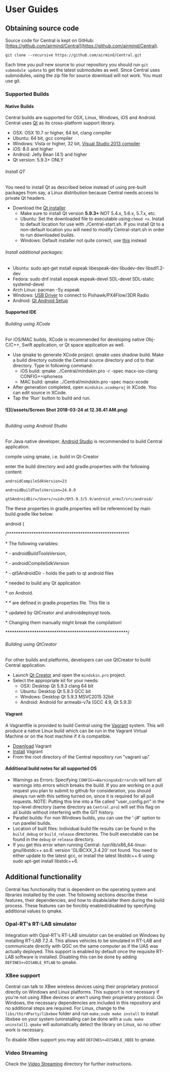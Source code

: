 # User Guides

## Obtaining source code

Source code for Central is kept on GitHub: [https://github.com/airmind/Central](https://github.com/airmind/Central).

```
git clone --recursive https://github.com/airmind/Central.git
```

Each time you pull new source to your repository you should run `git submodule update` to get the latest submodules as well. Since Central uses submodules, using the zip file for source download will not work. You must use git.

### Supported Builds

#### Native Builds

Central builds are supported for OSX, Linux, Windows, iOS and Android. Central uses [Qt](http://www.qt.io) as its cross-platform support library.

* OSX: OSX 10.7 or higher, 64 bit, clang compiler
* Ubuntu: 64 bit, gcc compiler
* Windows: Vista or higher, 32 bit, [Visual Studio 2013 compiler](http://www.visualstudio.com/downloads/download-visual-studio-vs#d-express-windows-desktop)
* iOS: 8.0 and higher
* Android: Jelly Bean \(4.1\) and higher
* Qt version: 5.9.3+ ONLY

###### Install QT

You need to install Qt as described below instead of using pre-built packages from say, a Linux distribution because Central needs access to private Qt headers.

* Download the [Qt installer](http://www.qt.io/download-open-source)
  * Make sure to install Qt version **5.9.3+** NOT 5.4.x, 5.6.x, 5.7.x, etc.  
  * Ubuntu: Set the downloaded file to executable using:`chmod +x`. Install to default location for use with ./Central-start.sh. If you install Qt to a non-default location you will need to modify Central-start.sh in order to run downloaded builds.
  * Windows: Default installer not quite correct, use [this](http://download.qt.io/official_releases/qt/5.5/5.5.1/qt-opensource-windows-x86-msvc2013-5.5.1.exe) instead

###### Install additional packages:

* Ubuntu: sudo apt-get install espeak libespeak-dev libudev-dev libsdl1.2-dev
* Fedora: sudo dnf install espeak espeak-devel SDL-devel SDL-static systemd-devel
* Arch Linux: pacman -Sy espeak
* Windows: [USB Driver](http://www.pixhawk.org/firmware/downloads) to connect to Pixhawk/PX4Flow/3DR Radio
* Android: [Qt Android Setup](http://doc.qt.io/qt-5/androidgs.html)

#### Supported IDE

###### Building using XCode

For iOS/MAC builds, XCode is recommended for developing native Obj-C/C++, Swift application, or Qt space application as well.

* Use qmake to generate XCode project. qmake uses shadow build. Make a build directory outside the Central source directory and cd to that directory. Type in following command:
  * iOS build: qmake ../Central/mindskin.pro -r -spec macx-ios-clang CONFIG+=iphoneos
  * MAC build: qmake ../Central/mindskin.pro -spec macx-xcode
* After generation completed, open `mindskin.xcodeproj` in XCode. You can edit source in XCode.
* Tap the 'Run' button to build and run.

#### ![](/assets/Screen Shot 2018-03-24 at 12.38.41 AM.png)

###### 

###### Building using Android Studio

For Java native developer, [Android Studio](https://developer.android.com/studio/index.html) is recommended to build Central application.

compile using qmake, i.e. build in Qt-Creator 

enter the build directory and add gradle.properties with the following content: 

`androidCompileSdkVersion=23 `

`androidBuildToolsVersion=24.0.0 `

`qt5AndroidDir=/Users/<uid>/Qt5.9.3/5.9/android_armv7/src/android/`

The these properties in gradle.properties will be referennced by main build.gradle like below: 

android { 

/\*\*\*\*\*\*\*\*\*\*\*\*\*\*\*\*\*\*\*\*\*\*\*\*\*\*\*\*\*\*\*\*\*\*\*\*\*\*\*\*\*\*\*\*\*\*\*\*\*\*\*\*\*\*\* 

\* The following variables:

 \* - androidBuildToolsVersion, 

\* - androidCompileSdkVersion 

\* - qt5AndroidDir - holds the path to qt android files 

\* needed to build any Qt application 

\* on Android. 

\* \* are defined in gradle.properties file. This file is

 \* updated by QtCreator and androiddeployqt tools. 

\* Changing them manually might break the compilation! 

\*\*\*\*\*\*\*\*\*\*\*\*\*\*\*\*\*\*\*\*\*\*\*\*\*\*\*\*\*\*\*\*\*\*\*\*\*\*\*\*\*\*\*\*\*\*\*\*\*\*\*\*\*\*\*/





###### Building using QtCreator

For other builds and platforms, developers can use QtCreator to build Central application.

* Launch [Qt Creator](http://doc.qt.io/qtcreator/index.html) and open the `mindskin.pro` project.
* Select the appropriate kit for your needs:
  * OSX: Desktop Qt 5.9.3 clang 64 bit
  * Ubuntu: Desktop Qt 5.9.3 GCC bit
  * Windows: Desktop Qt 5.9.3 MSVC2015 32bit
  * Android: Android for armeabi-v7a \(GCC 4.9, Qt 5.9.3\)



#### Vagrant

A Vagrantfile is provided to build Central using the [Vagrant](https://www.vagrantup.com/) system. This will produce a native Linux build which can be run in the Vagrant Virtual Machine or on the host machine if it is compatible.

* [Download](https://www.vagrantup.com/downloads.html) Vagrant
* [Install](https://www.vagrantup.com/docs/getting-started/) Vagrant
* From the root directory of the Central repository run "vagrant up"

#### Additional build notes for all supported OS

* Warnings as Errors: Specifying `CONFIG+=WarningsAsErrorsOn` will turn all warnings into errors which breaks the build. If you are working on a pull request you plan to submit to github for consideration, you should always run with this setting turned on, since it is required for all pull requests. NOTE: Putting this line into a file called "user\_config.pri" in the top-level directory \(same directory as `Central.pro`\) will set this flag on all builds without interfering with the GIT history.
* Parallel builds: For non Windows builds, you can use the '-j\#' option to run parellel builds.
* Location of built files: Individual build file results can be found in the `build_debug` or `build_release` directories. The built executable can be found in the `debug` or `release` directory.
* If you get this error when running Central: /usr/lib/x86\_64-linux-gnu/libstdc++.so.6: version 'GLIBCXX\_3.4.20' not found. You need to either update to the latest gcc, or install the latest libstdc++.6 using: sudo apt-get install libstdc++6.

## Additional functionality

Central has functionality that is dependent on the operating system and libraries installed by the user. The following sections describe these features, their dependencies, and how to disable/alter them during the build process. These features can be forcibly enabled/disabled by specifying additional values to qmake.

### Opal-RT's RT-LAB simulator

Integration with Opal-RT's RT-LAB simulator can be enabled on Windows by installing RT-LAB 7.2.4. This allows vehicles to be simulated in RT-LAB and communicate directly with QGC on the same computer as if the UAS was actually deployed. This support is enabled by default once the requisite RT-LAB software is installed. Disabling this can be done by adding `DEFINES+=DISABLE_RTLAB` to qmake.

### XBee support

Central can talk to XBee wireless devices using their proprietary protocol directly on Windows and Linux platforms. This support is not necessary if you're not using XBee devices or aren't using their proprietary protocol. On Windows, the necessary dependencies are included in this repository and no additional steps are required. For Linux, change to the `libs/thirdParty/libxbee` folder and run `make;sudo make install` to install libxbee on your system \(uninstalling can be done with a `sudo make uninstall`\). `qmake` will automatically detect the library on Linux, so no other work is necessary.

To disable XBee support you may add `DEFINES+=DISABLE_XBEE` to qmake.

### Video Streaming

Check the [Video Streaming](https://github.com/mavlink/Central/tree/master/src/VideoStreaming) directory for further instructions.

